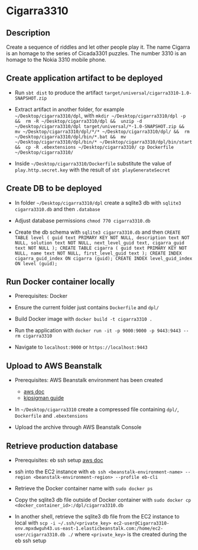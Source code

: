 # Cigarra3310

## Description
Create a sequence of riddles and let other people play it.
The name Cigarra is an homage to the series of Cicada3301 puzzles.
The number 3310 is an homage to the Nokia 3310 mobile phone.

## Create application artifact to be deployed 
- Run `sbt dist` to produce the artifact `target/universal/cigarra3310-1.0-SNAPSHOT.zip`

- Extract artifact in another folder, for example `~/Desktop/cigarra3310/dpl`, with 
`mkdir ~/Desktop/cigarra3310/dpl -p && 
 rm -R ~/Desktop/cigarra3310/dpl && 
 unzip -d ~/Desktop/cigarra3310/dpl target/universal/*-1.0-SNAPSHOT.zip && 
 mv ~/Desktop/cigarra3310/dpl/*/* ~/Desktop/cigarra3310/dpl/ && 
 rm ~/Desktop/cigarra3310/dpl/bin/*.bat && 
 mv ~/Desktop/cigarra3310/dpl/bin/* ~/Desktop/cigarra3310/dpl/bin/start && 
 cp -R .ebextensions ~/Desktop/cigarra3310/
 cp Dockerfile ~/Desktop/cigarra3310/`

- Inside `~/Desktop/cigarra3310/Dockerfile` substitute the value of `play.http.secret.key` with the result of `sbt playGenerateSecret`

## Create DB to be deployed
- In folder `~/Desktop/cigarra3310/dpl` create a sqlite3 db with `sqlite3 cigarra3310.db` and then `.database`

- Adjust database permissions `chmod 770 cigarra3310.db`

- Create the db schema with `sqlite3 cigarra3310.db` and then 
`CREATE TABLE level (
  guid text PRIMARY KEY NOT NULL,
  description text NOT NULL,
  solution text NOT NULL,
  next_level_guid text,
  cigarra_guid text NOT NULL
);
CREATE TABLE cigarra (
  guid text PRIMARY KEY NOT NULL,
  name text NOT NULL,
  first_level_guid text
);
CREATE INDEX cigarra_guid_index ON cigarra (guid);
CREATE INDEX level_guid_index ON level (guid);`

## Run Docker container locally
- Prerequisites: Docker

- Ensure the current folder just contains `Dockerfile` and `dpl/`

- Build Docker image with `docker build -t cigarra3310 .`

- Run the application with `docker run -it -p 9000:9000 -p 9443:9443 --rm cigarra3310`

- Navigate to `localhost:9000` or `https://localhost:9443`

## Upload to AWS Beanstalk
- Prerequisites: AWS Beanstalk environment has been created
  - [aws doc](https://docs.aws.amazon.com/elasticbeanstalk/latest/dg/using-features.environments.html)
  - [kipsigman guide](https://github.com/kipsigman/play-elastic-beanstalk)
                                            
- In `~/Desktop/cigarra3310` create a compressed file containing `dpl/`, `Dockerfile` and `.ebextensions`

- Upload the archive through AWS Beanstalk Console

## Retrieve production database
- Prerequisites: eb ssh setup [aws doc](https://docs.aws.amazon.com/elasticbeanstalk/latest/dg/eb3-ssh.html)

- ssh into the EC2 instance with `eb ssh <beanstalk-environment-name> --region <beanstalk-environment-region> --profile eb-cli`

- Retrieve the Docker container name with `sudo docker ps`

- Copy the sqlite3 db file outside of Docker container with `sudo docker cp <docker_container_id>:/dpl/cigarra3310.db`

- In another shell, retrieve the sqlite3 db file from the EC2 instance to local with `scp -i ~/.ssh/<private_key> ec2-user@Cigarra3310-env.mpxdwguh43.us-east-1.elasticbeanstalk.com:/home/ec2-user/cigarra3310.db ./`
  where `<private_key>` is the created during the eb ssh setup